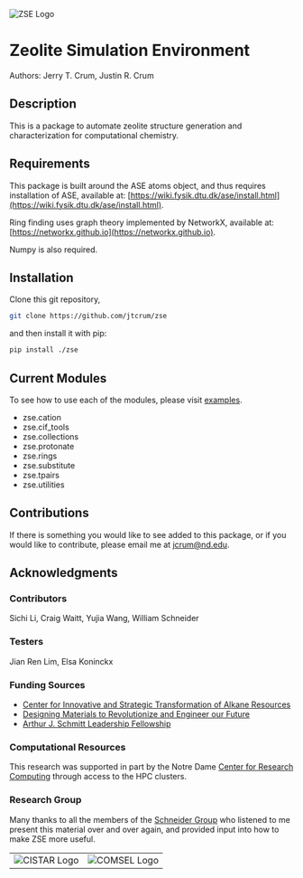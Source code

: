 ![ZSE Logo](./examples/figures/zse_logo.jpeg)

# Zeolite Simulation Environment
Authors: Jerry T. Crum, Justin R. Crum

## Description
This is a package to automate zeolite structure generation and characterization for computational chemistry.

## Requirements
This package is built around the ASE atoms object, and thus requires installation of ASE, available at: [https://wiki.fysik.dtu.dk/ase/install.html](https://wiki.fysik.dtu.dk/ase/install.html).

Ring finding uses graph theory implemented by NetworkX, available at: [https://networkx.github.io](https://networkx.github.io).

Numpy is also required.

## Installation
Clone this git repository,

```bash
git clone https://github.com/jtcrum/zse
```

and then install it with pip:

```bash
pip install ./zse
```

## Current Modules
To see how to use each of the modules, please visit [examples](/examples).
- zse.cation
- zse.cif_tools
- zse.collections
- zse.protonate
- zse.rings
- zse.substitute
- zse.tpairs
- zse.utilities

## Contributions
If there is something you would like to see added to this package, or if you would like to contribute, please email me at jcrum@nd.edu.

## Acknowledgments
### Contributors
Sichi Li, Craig Waitt, Yujia Wang, William Schneider

### Testers
Jian Ren Lim, Elsa Koninckx

### Funding Sources
- [Center for Innovative and Strategic Transformation of Alkane Resources](https://cistar.us)
- [Designing Materials to Revolutionize and Engineer our Future](https://www.nsf.gov/awardsearch/showAward?AWD_ID=1922173&HistoricalAwards=false)
- [Arthur J. Schmitt Leadership Fellowship](https://graduateschool.nd.edu/graduate-training/leadership/society-of-schmitt-fellows/)

### Computational Resources
This research was supported in part by the Notre Dame [Center for Research Computing](https://docs.crc.nd.edu/index.html) through access to the HPC clusters.

### Research Group
Many thanks to all the members of the [Schneider Group](https://wfschneidergroup.github.io) who listened to me present this material over and over again, and provided input into how to make ZSE more useful.

|||
|-|-|
|![CISTAR Logo](./examples/figures/cistar_logo.png)|![COMSEL Logo](./examples/figures/comsel_logo.png)|
